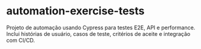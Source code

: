 # automation-exercise-tests
Projeto de automação usando Cypress para testes E2E, API e performance. Inclui histórias de usuário, casos de teste, critérios de aceite e integração com CI/CD.
